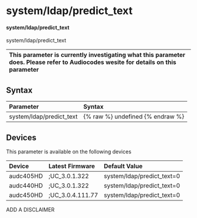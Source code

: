 ﻿---
description: system/ldap/predict_text
search: false
---

# system/ldap/predict_text

#### system/ldap/predict_text

system/ldap/predict_text


| This parameter is currently investigating what this parameter does. Please refer to Audiocodes wesite for details on this parameter | 
| :--- |

## Syntax
| Parameter | Syntax |
| :--- | :--- |
|system/ldap/predict_text | {% raw %} undefined {% endraw %}|

## Devices
This parameter is available on the following devices

| Device | Latest Firmware | Default Value |
|:---|:---|:---|
| audc405HD | ;UC_3.0.1.322 | system/ldap/predict_text=0 
| audc440HD | ;UC_3.0.1.322 | system/ldap/predict_text=0 
| audc450HD | ;UC_3.0.4.111.77 | system/ldap/predict_text=0 

ADD A DISCLAIMER
